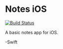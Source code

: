 # Notes iOS
[![Build Status](https://travis-ci.com/vguillaume8/notes-ios.svg?branch=master)](https://travis-ci.com/vguillaume8/notes-ios)

A basic notes app for iOS.

-Swift
